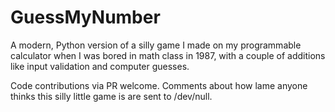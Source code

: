# GuessMyNumber
A modern, Python version of a silly game I made on my programmable calculator when I was bored in math class in 1987, with a couple of additions like input validation and computer guesses.

Code contributions via PR welcome. Comments about how lame anyone thinks this silly little game is are sent to /dev/null.
